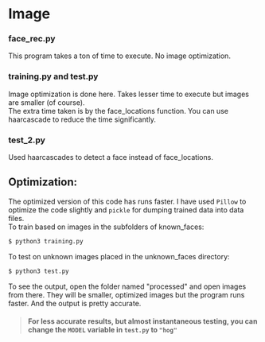 # Image
### face_rec.py
This program takes a ton of time to execute. No image optimization.

### training.py and test.py
Image optimization is done here. Takes lesser time to execute but images are smaller (of course).<br>
The extra time taken is by the face_locations function. You can use haarcascade to reduce the time significantly.

### test_2.py
Used haarcascades to detect a face instead of face_locations.

## Optimization:
The optimized version of this code has runs faster. I have used ``` Pillow ``` to optimize the code slightly and ``` pickle ``` for dumping trained data into data files.<br>
To train based on images in the subfolders of known_faces:
```sh
$ python3 training.py
```
To test on unknown images placed in the unknown_faces directory:
```sh
$ python3 test.py
```
To see the output, open the folder named "processed" and open images from there. They will be smaller, optimized images but the program runs faster. And the output is pretty accurate.<br>

> #### For less accurate results, but almost instantaneous testing, you can change the ``` MODEL ``` variable in ``` test.py ``` to ``` "hog" ```
